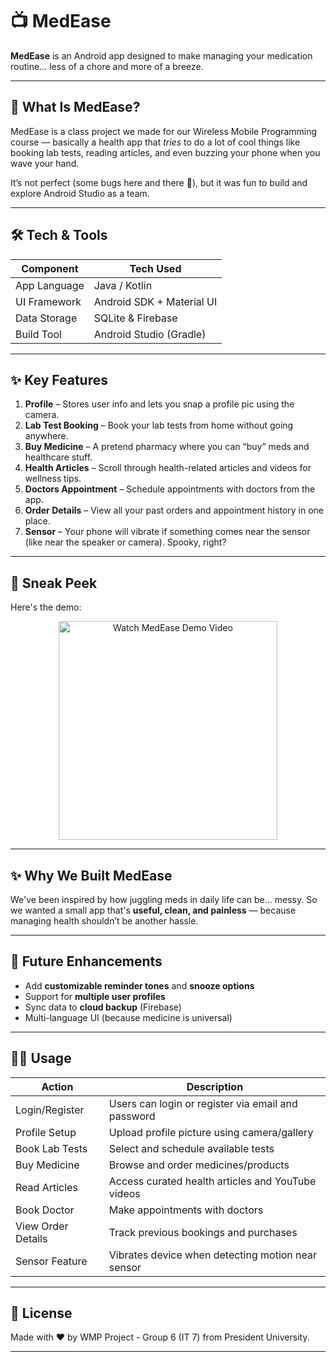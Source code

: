 # 📺 MedEase

**MedEase** is an Android app designed to make managing your medication routine… less of a chore and more of a breeze.

---

## 🚀 What Is MedEase?

MedEase is a class project we made for our Wireless Mobile Programming course — basically a health app that *tries* to do a lot of cool things like booking lab tests, reading articles, and even buzzing your phone when you wave your hand.

It’s not perfect (some bugs here and there 👀), but it was fun to build and explore Android Studio as a team.

---

## 🛠️ Tech & Tools

| Component     | Tech Used                  |
| ------------- | -------------------------- |
| App Language  | Java / Kotlin              |
| UI Framework  | Android SDK + Material UI  |
| Data Storage  | SQLite & Firebase          |
| Build Tool    | Android Studio (Gradle)    |

---

## ✨ Key Features

1. **Profile** – Stores user info and lets you snap a profile pic using the camera.
2. **Lab Test Booking** – Book your lab tests from home without going anywhere.
3. **Buy Medicine** – A pretend pharmacy where you can “buy” meds and healthcare stuff.
4. **Health Articles** – Scroll through health-related articles and videos for wellness tips.
5. **Doctors Appointment** – Schedule appointments with doctors from the app.
6. **Order Details** – View all your past orders and appointment history in one place.
7. **Sensor** – Your phone will vibrate if something comes near the sensor (like near the speaker or camera). Spooky, right?

---

## 📸 Sneak Peek

Here's the demo:

<p align="center">
  <a href="https://youtube.com/shorts/pzt9WM089Fs?feature=share" target="_blank">
    <img src="https://img.youtube.com/vi/pzt9WM089Fs/0.jpg" alt="Watch MedEase Demo Video" width="350"/>
  </a>
</p>

---

## ✨ Why We Built MedEase

We've been inspired by how juggling meds in daily life can be… messy. So we wanted a small app that's **useful, clean, and painless** — because managing health shouldn’t be another hassle.

---

## 🧱 Future Enhancements

* Add **customizable reminder tones** and **snooze options**
* Support for **multiple user profiles**
* Sync data to **cloud backup** (Firebase)
* Multi-language UI (because medicine is universal)

---

## 👩‍💼 Usage

| Action             | Description                                        |
| ------------------ | -------------------------------------------------- |
| Login/Register     | Users can login or register via email and password |
| Profile Setup      | Upload profile picture using camera/gallery        |
| Book Lab Tests     | Select and schedule available tests                |
| Buy Medicine       | Browse and order medicines/products                |
| Read Articles      | Access curated health articles and YouTube videos  |
| Book Doctor        | Make appointments with doctors                     |
| View Order Details | Track previous bookings and purchases              |
| Sensor Feature     | Vibrates device when detecting motion near sensor  |

---

## 📄 License

Made with ❤️ by WMP Project - Group 6 (IT 7) from President University.

---
